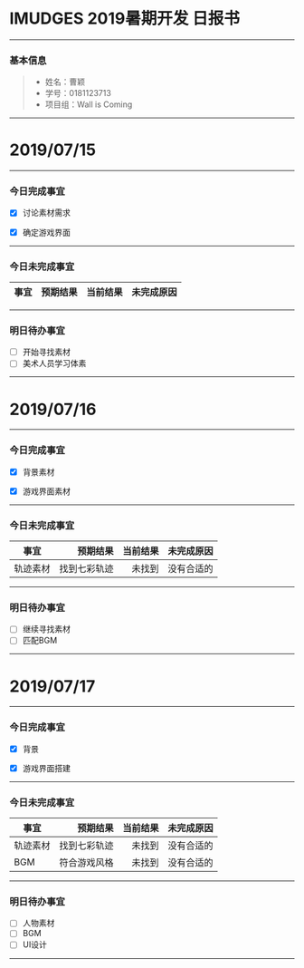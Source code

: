 # IMUDGES 2019暑期开发 日报书
-------


### 基本信息
> * 姓名：曹颖
> * 学号：0181123713
> * 项目组：Wall is Coming

-------


# 2019/07/15

-------

### 今日完成事宜
- [x]  讨论素材需求
- [x]  确定游戏界面


-----
### 今日未完成事宜



| 事宜     |预期结果| 当前结果  | 未完成原因   | 
| --------   | -----:  | -----:  | :----:  |




------
### 明日待办事宜
- [ ] 开始寻找素材
- [ ] 美术人员学习体素
-------

# 2019/07/16

-------

### 今日完成事宜
- [x]  背景素材
- [x]  游戏界面素材


-----
### 今日未完成事宜



| 事宜     |预期结果| 当前结果  | 未完成原因   | 
| --------   | -----:  | -----:  | :----:  |
| 轨迹素材|找到七彩轨迹|未找到|没有合适的|



------
### 明日待办事宜
- [ ] 继续寻找素材
- [ ] 匹配BGM
-------

# 2019/07/17

-------

### 今日完成事宜
- [x]  背景
- [x]  游戏界面搭建


-----
### 今日未完成事宜



| 事宜     |预期结果| 当前结果  | 未完成原因   | 
| --------   | -----:  | -----:  | :----:  |
| 轨迹素材|找到七彩轨迹|未找到|没有合适的|
| BGM|符合游戏风格|未找到|没有合适的|



------
### 明日待办事宜
- [ ] 人物素材
- [ ] BGM
- [ ] UI设计
-------

